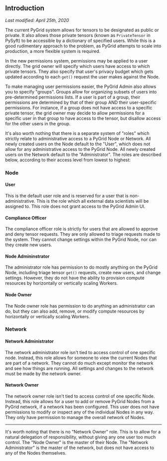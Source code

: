 ## Introduction

_Last modified: April 25th, 2020_

The current PyGrid system allows for tensors to be designated as public or private. It also allows those private tensors (known as `PrivateTensor` in PySyft) to be accessible by a dictionary of specified users. While this is a good rudimentary approach to the problem, as PyGrid attempts to scale into production, a more flexible system is required.

In the new permissions system, permissions may be applied to a user directly. The grid owner will specify which users have access to which private tensors. They also specify that user's privacy budget which gets updated according to each `get()` request the user makes against the Node.

To make managing user permissions easier, the PyGrid Admin also allows you to specify "groups". Groups allow for organizing subsets of users into pre-determined permissions lists. If a user is part of a group, their permissions are determined by that of their group AND their user-specific permissions. For instance, if a group does not have access to a specific private tensor, the grid owner may decide to allow permissions for a specific user in that group to have access to the tensor, but disallow access for the other users in the group.

It's also worth nothing that there is a separate system of "roles" which strictly relate to administrative access to a PyGrid Node or Network. All newly created users on the Node default to the "User", which does not allow for any administrative access to the PyGrid Node. All newly created users on the Network default to the "Administrator". The roles are described below, according to their access level from lowest to highest:

### Node

#### User

This is the default user role and is reserved for a user that is non-administrative. This is the role which all external data scientists will be assigned to. This role does not grant access to the PyGrid Admin UI.

#### Compliance Officer

The compliance officer role is strictly for users that are allowed to approve and deny tensor requests. They are only allowed to triage requests made to the system. They cannot change settings within the PyGrid Node, nor can they create new users.

#### Node Admininstrator

The administrator role has permission to do mostly anything on the PyGrid Node, including triage tensor `get()` requests, create new users, and change settings. However, they do not have the ability to provision compute resources by horizontally or vertically scaling Workers.

#### Node Owner

The Node owner role has permission to do anything an administrator can do, but they can also add, remove, or modify compute resources by horizontally or vertically scaling Workers.

### Network

#### Network Administrator

The network administrator role isn't tied to access control of one specific node. Instead, this role allows for someone to view the current Nodes that are part of a network. They cannot do much except monitor the network and see how things are running. All settings and changes to the network must be made by the network owner.

#### Network Owner

The network owner role isn't tied to access control of one specific Node. Instead, this role allows for a user to add or remove PyGrid Nodes from a PyGrid network, if a network has been configured. This user does not have permissions to modify or inspect any of the individual Nodes in any way. They only have permission to manage the overall network of Nodes.

---

It's worth noting that there is no "Network Owner" role. This is to allow for a natural delegation of responsibility, without giving any one user too much control. The "Node Owner" is the master of their Node. The "Network Administrator" is the master of the network, but does not have access to any of the Nodes themselves.
